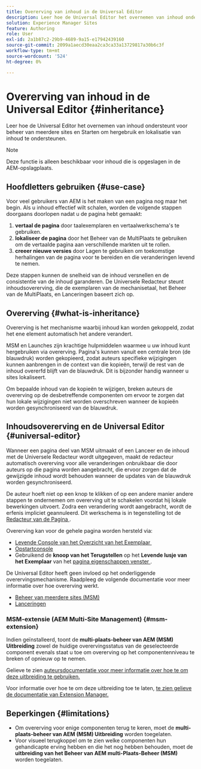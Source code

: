 ```yaml
---
title: Overerving van inhoud in de Universal Editor
description: Leer hoe de Universal Editor het overnemen van inhoud ondersteunt voor beheer van meerdere sites en Starten om hergebruik en lokalisatie van inhoud te ondersteunen.
solution: Experience Manager Sites
feature: Authoring
role: User
exl-id: 2a1b87c2-29b9-4689-9a15-e17942439160
source-git-commit: 2099a1aecd30eaa2ca3ca33a13729817a30b6c3f
workflow-type: tm+mt
source-wordcount: '524'
ht-degree: 0%

---
```


# Overerving van inhoud in de Universal Editor {#inheritance}

Leer hoe de Universal Editor het overnemen van inhoud ondersteunt voor beheer van meerdere sites en Starten om hergebruik en lokalisatie van inhoud te ondersteunen.

>[!NOTE]
>
>Deze functie is alleen beschikbaar voor inhoud die is opgeslagen in de AEM-opslagplaats.

## Hoofdletters gebruiken {#use-case}

Voor veel gebruikers van AEM is het maken van een pagina nog maar het begin. Als u inhoud effectief wilt schalen, worden de volgende stappen doorgaans doorlopen nadat u de pagina hebt gemaakt:

1. **vertaal de pagina** door taalexemplaren en vertaalwerkschema&#39;s te gebruiken.
1. **lokaliseer de pagina** door het Beheer van de MultiPlaats te gebruiken om de vertaalde pagina aan verschillende markten uit te rollen.
1. **creeer nieuwe versies** door Lagen te gebruiken om toekomstige herhalingen van de pagina voor te bereiden en die veranderingen levend te nemen.

Deze stappen kunnen de snelheid van de inhoud versnellen en de consistentie van de inhoud garanderen. De Universele Redacteur steunt inhoudsovererving, die de exemplaren van de mechanisetaal, het Beheer van de MultiPlaats, en Lanceringen baseert zich op.

## Overerving {#what-is-inheritance}

Overerving is het mechanisme waarbij inhoud kan worden gekoppeld, zodat het ene element automatisch het andere verandert.

MSM en Launches zijn krachtige hulpmiddelen waarmee u uw inhoud kunt hergebruiken via overerving. Pagina&#39;s kunnen vanuit een centrale bron (de blauwdruk) worden gekopieerd, zodat auteurs specifieke wijzigingen kunnen aanbrengen in de context van die kopieën, terwijl de rest van de inhoud overerfd blijft van de blauwdruk. Dit is bijzonder handig wanneer u sites lokaliseert.

Om bepaalde inhoud van de kopieën te wijzigen, breken auteurs de overerving op de desbetreffende componenten om ervoor te zorgen dat hun lokale wijzigingen niet worden overschreven wanneer de kopieën worden gesynchroniseerd van de blauwdruk.

## Inhoudsovererving en de Universal Editor {#universal-editor}

Wanneer een pagina deel van MSM uitmaakt of een Lanceer en de inhoud met de Universele Redacteur wordt uitgegeven, maakt de redacteur automatisch overerving voor alle veranderingen onbruikbaar die door auteurs op die pagina worden aangebracht, die ervoor zorgen dat de gewijzigde inhoud wordt behouden wanneer de updates van de blauwdruk worden gesynchroniseerd.

De auteur hoeft niet op een knop te klikken of op een andere manier andere stappen te ondernemen om overerving uit te schakelen voordat hij lokale bewerkingen uitvoert. Zodra een verandering wordt aangebracht, wordt de erfenis impliciet geannuleerd. Dit werkschema is in tegenstelling tot de [&#x200B; Redacteur van de Pagina &#x200B;](/help/sites-cloud/authoring/page-editor/edit-content.md#inherited-components).

Overerving kan voor de gehele pagina worden hersteld via:

* [&#x200B; Levende Console van het Overzicht van het Exemplaar &#x200B;](/help/sites-cloud/administering/msm/live-copy-overview.md)
* [Opstartconsole](/help/sites-cloud/authoring/launches/overview.md#the-launches-console)
* Gebruikend de **knoop van het Terugstellen** op het **Levende lusje van het Exemplaar** van het [&#x200B; pagina eigenschappen venster &#x200B;](/help/sites-cloud/authoring/sites-console/page-properties.md).

De Universal Editor heeft geen invloed op het onderliggende overervingsmechanisme. Raadpleeg de volgende documentatie voor meer informatie over hoe overerving werkt.

* [Beheer van meerdere sites (MSM)](/help/sites-cloud/administering/msm/overview.md)
* [Lanceringen](/help/sites-cloud/authoring/launches/overview.md)

### MSM-extensie (AEM Multi-Site Management) {#msm-extension}

Indien geïnstalleerd, toont de **multi-plaats-beheer van AEM (MSM) Uitbreiding** zowel de huidige overervingsstatus van de geselecteerde component evenals staat u toe om overerving op het componentenniveau te breken of opnieuw op te nemen.

Gelieve te zien [&#x200B; auteursdocumentatie voor meer informatie over hoe te om deze uitbreiding te gebruiken.](/help/sites-cloud/authoring/universal-editor/authoring.md#inheritance)

Voor informatie over hoe te om deze uitbreiding toe te laten, [&#x200B; te zien gelieve de documentatie van Extension Manager.](https://developer.adobe.com/uix/docs/extension-manager/feature-highlights/#enablingdisabling-extensions)

## Beperkingen {#limitations}

* Om overerving voor enige componenten terug te keren, moet de **multi-plaats-beheer van AEM (MSM) Uitbreiding** worden toegelaten.
* Voor visueel terugkoppel om te zien welke componenten hun gehandicapte erving hebben en die het nog hebben behouden, moet de **uitbreiding van het Beheer van AEM multi-Plaats-Beheer (MSM)** worden toegelaten.

